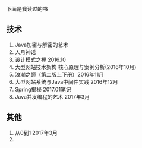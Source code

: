 下面是我读过的书

## 技术

1. Java加密与解密的艺术
2. 人月神话
3. 设计模式之禅 2016.10
4. 大型网站技术架构 核心原理与案例分析\(2016年10月\)
5. 浪潮之巅（第二版上下册）2016年11月
6. 大型网站系统与Java中间件实践 2016年12月
7. Spring揭秘 2017.01[笔记](/reading-list/reading-notes/Spring-Secret.md)
8. Java并发编程的艺术 2017年3月



## **其他**

1. 从0到1 2017年3月
2. 


